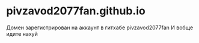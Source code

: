 # pivzavod2077fan.github.io
Домен зарегистрирован на аккаунт в гитхабе pivzavod2077fan
И вобще идите нахуй
